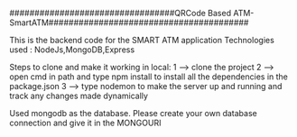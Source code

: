 #################################QRCode Based ATM- SmartATM########################################

This is the backend code for the SMART ATM application
Technologies used : NodeJs,MongoDB,Express


Steps to clone and make it working in local:
1 --> clone the project
2 --> open cmd in path and type npm install to install all the dependencies in the package.json
3 --> type nodemon to make the server up and running and track any changes made dynamically

Used mongodb as the database. Please create your own database connection and give it in the MONGOURI

